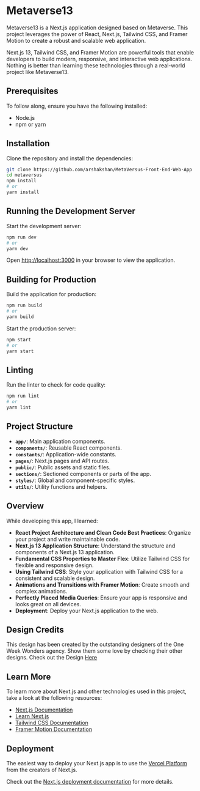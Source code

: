 # Metaverse13

Metaverse13 is a Next.js application designed based on Metaverse. This project leverages the power of React, Next.js, Tailwind CSS, and Framer Motion to create a robust and scalable web application.

Next.js 13, Tailwind CSS, and Framer Motion are powerful tools that enable developers to build modern, responsive, and interactive web applications. Nothing is better than learning these technologies through a real-world project like Metaverse13.

## Prerequisites

To follow along, ensure you have the following installed:

- Node.js
- npm or yarn

## Installation

Clone the repository and install the dependencies:

```bash
git clone https://github.com/arshakshan/MetaVersus-Front-End-Web-App
cd metaversus
npm install
# or
yarn install
```

## Running the Development Server

Start the development server:

```bash
npm run dev
# or
yarn dev
```

Open [http://localhost:3000](http://localhost:3000) in your browser to view the application.

## Building for Production

Build the application for production:

```bash
npm run build
# or
yarn build
```

Start the production server:

```bash
npm start
# or
yarn start
```

## Linting

Run the linter to check for code quality:

```bash
npm run lint
# or
yarn lint
```

## Project Structure

- **`app/`**: Main application components.
- **`components/`**: Reusable React components.
- **`constants/`**: Application-wide constants.
- **`pages/`**: Next.js pages and API routes.
- **`public/`**: Public assets and static files.
- **`sections/`**: Sectioned components or parts of the app.
- **`styles/`**: Global and component-specific styles.
- **`utils/`**: Utility functions and helpers.

## Overview

While developing this app, I learned:

- **React Project Architecture and Clean Code Best Practices**: Organize your project and write maintainable code.
- **Next.js 13 Application Structure**: Understand the structure and components of a Next.js 13 application.
- **Fundamental CSS Properties to Master Flex**: Utilize Tailwind CSS for flexible and responsive design.
- **Using Tailwind CSS**: Style your application with Tailwind CSS for a consistent and scalable design.
- **Animations and Transitions with Framer Motion**: Create smooth and complex animations.
- **Perfectly Placed Media Queries**: Ensure your app is responsive and looks great on all devices.
- **Deployment**: Deploy your Next.js application to the web.

## Design Credits

This design has been created by the outstanding designers of the One Week Wonders agency. Show them some love by checking their other designs. Check out the Design [Here](/Figma-Metaversus-Image.png)

## Learn More

To learn more about Next.js and other technologies used in this project, take a look at the following resources:

- [Next.js Documentation](https://nextjs.org/docs)
- [Learn Next.js](https://nextjs.org/learn)
- [Tailwind CSS Documentation](https://tailwindcss.com/docs)
- [Framer Motion Documentation](https://www.framer.com/motion/)

## Deployment

The easiest way to deploy your Next.js app is to use the [Vercel Platform](https://vercel.com/new) from the creators of Next.js.

Check out the [Next.js deployment documentation](https://nextjs.org/docs/deployment) for more details.
